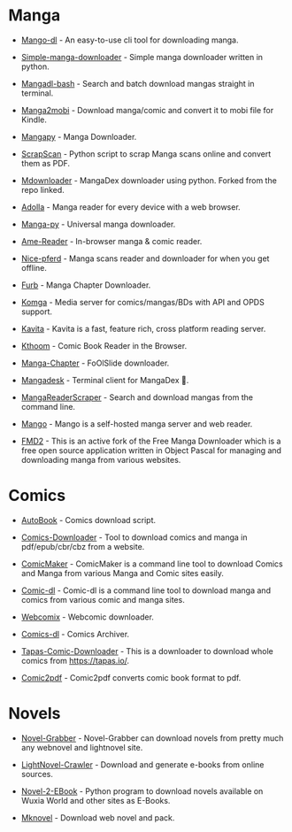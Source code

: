 # Manga

* [Mango-dl](https://github.com/Gyro7/mangodl) - An easy-to-use cli tool for downloading manga.

* [Simple-manga-downloader](https://github.com/Kanjirito/simple-manga-downloader) - Simple manga downloader written in python.

* [Mangadl-bash](https://github.com/Akianonymus/mangadl-bash) - Search and batch download mangas straight in terminal.

* [Manga2mobi](https://github.com/KevCui/manga2mobi) - Download manga/comic and convert it to mobi file for Kindle.

* [Mangapy](https://github.com/alemar11/mangapy) - Manga Downloader.

* [ScrapScan](https://github.com/Mr-Monster-0248/ScrapScan) - Python script to scrap Manga scans online and convert them as PDF.

* [Mdownloader](https://github.com/Rudoal/mdownloader) - MangaDex downloader using python. Forked from the repo linked.

* [Adolla](https://github.com/AdollaApp/Adolla) - Manga reader for every device with a web browser.

* [Manga-py](https://github.com/manga-py/manga-py) - Universal manga downloader.

* [Ame-Reader](https://github.com/lijandrew/ame-reader) - In-browser manga & comic reader.

* [Nice-pferd](https://github.com/augustin64/nice-pferd) - Manga scans reader and downloader for when you get offline.

* [Furb](https://github.com/TheBoringDude/furb) - Manga Chapter Downloader.

* [Komga](https://github.com/gotson/komga) - Media server for comics/mangas/BDs with API and OPDS support.

* [Kavita](https://github.com/Kareadita/Kavita) - Kavita is a fast, feature rich, cross platform reading server.

* [Kthoom](https://github.com/codedread/kthoom) - Comic Book Reader in the Browser.

* [Manga-Chapter](https://github.com/fakesimo/manga-chapter-downloader) - FoOlSlide downloader.

* [Mangadesk](https://github.com/darylhjd/mangadesk) - Terminal client for MangaDex 📖.

* [MangaReaderScraper](https://github.com/superDross/MangaReaderScraper) - Search and download mangas from the command line.

* [Mango](https://github.com/hkalexling/Mango) - Mango is a self-hosted manga server and web reader.

* [FMD2](https://github.com/dazedcat19/FMD2) - This is an active fork of the Free Manga Downloader which is a free open source application written in Object Pascal for managing and downloading manga from various websites.


# Comics

* [AutoBook](https://github.com/umjammer/K-AutoBook) - Comics download script.

* [Comics-Downloader](https://github.com/Girbons/comics-downloader) - Tool to download comics and manga in pdf/epub/cbr/cbz from a website.

* [ComicMaker](https://github.com/Gunjan933/comicMaker) - ComicMaker is a command line tool to download Comics and Manga from various Manga and Comic sites easily.

* [Comic-dl](https://github.com/Xonshiz/comic-dl) - Comic-dl is a command line tool to download manga and comics from various comic and manga sites.

* [Webcomix](https://github.com/J-CPelletier/webcomix) - Webcomic downloader.

* [Comics-dl](https://github.com/The-Eye-Team/Comics-DL) - Comics Archiver.

* [Tapas-Comic-Downloader](https://github.com/TilCreator/Tapas-Comic-Downloader) - This is a downloader to download whole comics from https://tapas.io/.

* [Comic2pdf](https://github.com/thomasherzog/comic2pdf) - Comic2pdf converts comic book format to pdf.


# Novels

* [Novel-Grabber](https://github.com/Flameish/Novel-Grabber) - Novel-Grabber can download novels from pretty much any webnovel and lightnovel site.

* [LightNovel-Crawler](https://github.com/dipu-bd/lightnovel-crawler) - Download and generate e-books from online sources.

* [Novel-2-EBook](https://github.com/EternalTrail/Novel-2-EBook) - Python program to download novels available on Wuxia World and other sites as E-Books.

* [Mknovel](https://github.com/subchen/mknovel) - Download web novel and pack.
